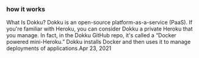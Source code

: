 ### how it works
What Is Dokku? Dokku is an open-source platform-as-a-service (PaaS). If you're familiar with Heroku, you can consider Dokku a private Heroku that you manage. In fact, in the Dokku GitHub repo, it's called a “Docker powered mini-Heroku.” Dokku installs Docker and then uses it to manage deployments of applications.Apr 23, 2021